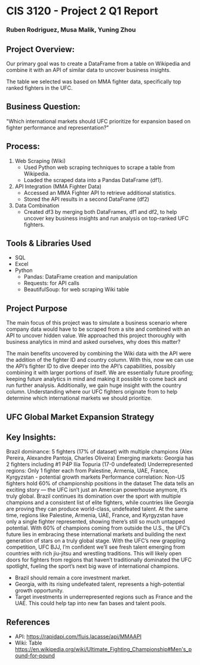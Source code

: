 # **CIS 3120 - Project 2 Q1 Report**
### Ruben Rodriguez, Musa Malik, Yuning Zhou 

## Project Overview:
Our primary goal was to create a DataFrame from a table on Wikipedia and combine it with an API of similar data to uncover business insights. 

The table we selected was based on MMA fighter data, specifically top ranked fighters in the UFC.

## Business Question: 
"Which international markets should UFC prioritize for expansion based on fighter performance and representation?"

## Process: 
1. Web Scraping (Wiki)
    - Used Python web scraping techniques to scrape a table from Wikipedia.
    - Loaded the scraped data into a Pandas DataFrame (df1). 
2. API Integration (MMA Fighter Data) 
    - Accessed an MMA Fighter API to retrieve additional statistics. 
    - Stored the API results in a second DataFrame (df2)
3. Data Combination 
    - Created df3 by merging both DataFrames, df1 and df2, to help uncover key business insights and run analysis on top-ranked UFC fighters. 

## Tools & Libraries Used
- SQL
- Excel
- Python
    - Pandas: DataFrame creation and manipulation
    - Requests: for API calls
    - BeautifulSoup: for web scraping Wiki table

## Project Purpose
The main focus of this project was to simulate a business scenario where company data would have to be scraped from a site and combined with an API to uncover hidden value. We approached this project thoroughly with business analytics in mind and asked ourselves, why does this matter? 

The main benefits uncovered by combining the Wiki data with the API were the addition of the fighter ID and country column. With this, now we can use the API’s fighter ID to dive deeper into the API’s capabilities, possibly combining it with larger portions of itself. We are essentially future proofing; keeping future analytics in mind and making it possible to come back and run further analysis. Additionally, we gain huge insight with the country column. Understanding where our UFC fighters originate from to help determine which international markets we should prioritize. 

## UFC Global Market Expansion Strategy

## Key Insights:
Brazil dominance: 5 fighters (17% of dataset) with multiple champions (Alex Pereira, Alexandre Pantoja, Charles Oliveira)
Emerging markets: Georgia has 2 fighters including #1 P4P Ilia Topuria (17-0 undefeated)
Underrepresented regions: Only 1 fighter each from Palestine, Armenia, UAE, France, Kyrgyzstan - potential growth markets
Performance correlation: Non-US fighters hold 60% of championship positions in the dataset
The data tells an exciting story — the UFC isn’t just an American powerhouse anymore, it’s truly global. Brazil continues its domination over the sport with multiple champions and a consistent list of elite fighters, while countries like Georgia are proving they can produce world-class, undefeated talent. At the same time, regions like Palestine, Armenia, UAE, France, and Kyrgyzstan have only a single fighter represented, showing there’s still so much untapped potential. With 60% of champions coming from outside the U.S., the UFC’s future lies in embracing these international markets and building the next generation of stars on a truly global stage.
With the UFC’s new grappling competition, UFC BJJ, I’m confident we’ll see fresh talent emerging from countries with rich jiu-jitsu and wrestling traditions. This will likely open doors for fighters from regions that haven’t traditionally dominated the UFC spotlight, fueling the sport’s next big wave of international champions.

- Brazil should remain a core investment market.
- Georgia, with its rising undefeated talent, represents a high-potential growth opportunity.
- Target investments in underrepresented regions such as France and the UAE. This could help tap into new fan bases and talent pools.
  
## References 
- API: https://rapidapi.com/fluis.lacasse/api/MMAAPI
- Wiki: Table https://en.wikipedia.org/wiki/Ultimate_Fighting_Championship#Men's_pound-for-pound



